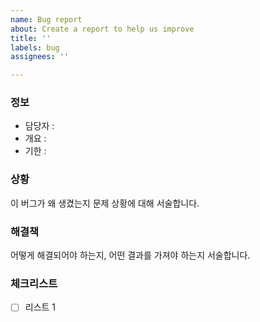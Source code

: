 ```yaml
---
name: Bug report
about: Create a report to help us improve
title: ''
labels: bug
assignees: ''

---
```


### 정보
- 담당자 :
- 개요 :
- 기한 :

### 상황
이 버그가 왜 생겼는지 문제 상황에 대해 서술합니다.

### 해결책
어떻게 해결되어야 하는지, 어떤 결과를 가져야 하는지 서술합니다.

### 체크리스트
- [ ] 리스트 1